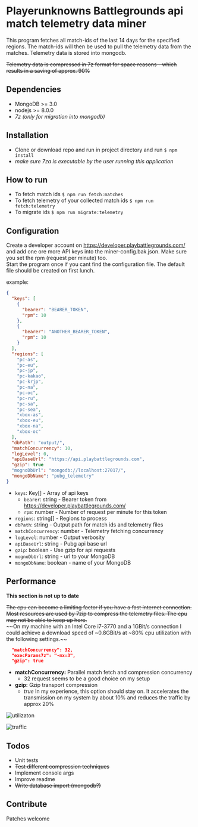 # Playerunknowns Battlegrounds api match telemetry data miner
This program fetches all match-ids of the last 14 days for the specified regions. 
The match-ids will then be used to pull the telemetry data from the matches. 
Telemetry data is stored into mongodb.

~~Telemetry data is compressed in 7z format for space reasons - which results in a saving of approx. 90%~~
## Dependencies
- MongoDB >= 3.0
- nodejs >= 8.0.0
- *7z (only for migration into mongodb)*

## Installation
- Clone or download repo and run in project directory and run ```$ npm install```
- *make sure 7za is executable by the user running this application*

## How to run
- To fetch match ids ```$ npm run fetch:matches```
- To fetch telemetry of your collected match ids ```$ npm run fetch:telemetry```
- To migrate ids ```$ npm run migrate:telemetry```

## Configuration
Create a developer account on https://developer.playbattlegrounds.com/ and add one ore more API keys into the miner-config.bak.json. Make sure you set the rpm (request per minute) too.  
Start the program once if you cant find the configuration file. The default file should be created on first lunch.

example:
```json
{
  "keys": [
    {
      "bearer": "BEARER_TOKEN",
      "rpm": 10
    },
    {
      "bearer": "ANOTHER_BEARER_TOKEN",
      "rpm": 10
    }
  ],
  "regions": [
    "pc-as",
    "pc-eu",
    "pc-jp",
    "pc-kakao",
    "pc-krjp",
    "pc-na",
    "pc-oc",
    "pc-ru",
    "pc-sa",
    "pc-sea",
    "xbox-as",
    "xbox-eu",
    "xbox-na",
    "xbox-oc"
  ],
  "dbPath": "output/",
  "matchConcurrency": 10,
  "logLevel": 0,
  "apiBaseUrl": "https://api.playbattlegrounds.com",
  "gzip": true
  "mognoDbUrl": "mongodb://localhost:27017/",
  "mongoDbName": "pubg_telemetry"
}
```

- ```keys```: Key[] - Array of api keys
    - ```bearer```: string - Bearer token from https://developer.playbattlegrounds.com/
    - ```rpm```: number - Number of request per minute for this token
- ```regions```: string[] - Regions to process
- ```dbPath```: string - Output path for match ids and telemetry files
- ```matchConcurrency```: number - Telemetry fetching concurrency
- ```logLevel```: number - Output verbosity
- ```apiBaseUrl```: string - Pubg api base url
- ```gzip```: boolean - Use gzip for api requests
- ```mognoDbUrl```: string - url to your MongoDB
- ```mongoDbName```: boolean - name of your MongoDB

## Performance
**This section is not up to date**

~~The cpu can become a limiting factor if you have a fast internet connection. Most resources are used by 7zip to compress the telemetry files. The cpu may not be able to keep up here.~~  
~~On my machine with an Intel Core i7-3770 and a 1GBit/s connection I could achieve a download speed of ~0.8GBit/s at ~80% cpu utilization with the following settings.~~

```json
  "matchConcurrency": 32,   
  "execParams7z": "-mx=3",
  "gzip": true
```

- **matchConcurrency:** Parallel match fetch and compression concurrency
    - 32 request seems to be a good choice on my setup
- **gzip:** Gzip transport compression
    - *true* In my experience, this option should stay on. It accelerates the transmission on my system by about 10% and reduces the traffic by approx 20%

![utilizaton](https://i.imgur.com/OYyreOl.png "Utilization")

![traffic](https://imgur.com/Hplyc65.png "Traffic")

## Todos

- Unit tests
- ~~Test different compression techniques~~
- Implement console args
- Improve readme
- ~~Write database import (mongodb?)~~

## Contribute
Patches welcome

